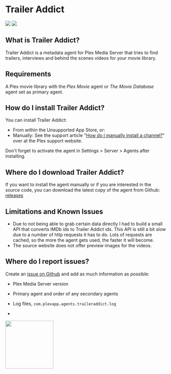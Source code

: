 Trailer Addict
==============
<img src="https://img.shields.io/github/release/piplongrun/TrailerAddict.bundle.png?style=flat-square"> <img src="https://img.shields.io/github/downloads/piplongrun/TrailerAddict.bundle/total.png?style=flat-square">

What is Trailer Addict?
-----------------------
Trailer Addict is a metadata agent for Plex Media Server that tries to find trailers, interviews and behind the scenes videos for your movie library.

Requirements
------------
A Plex movie library with the _Plex Movie_ agent or _The Movie Database_ agent set as primary agent.

How do I install Trailer Addict?
--------------------------------
You can install Trailer Addict:

 - From within the Unsupported App Store, or:
 - Manually: See the support article "[How do I manually install a channel?](https://support.plex.tv/hc/en-us/articles/201187656-How-do-I-manually-install-a-channel-)" over at the Plex support website.

Don't forget to activate the agent in Settings > Server > Agents after installing.

Where do I download Trailer Addict?
-----------------------------------
If you want to install the agent manually or if you are interested in the source code, you can download the latest copy of the agent from Github: [releases](https://github.com/piplongrun/TrailerAddict.bundle/releases)

Limitations and Known Issues
----------------------------
 - Due to not being able to grab certain data directly I had to build a small API that converts IMDb ids to Trailer Addict ids. This API is still a bit slow due to a number of http requests it has to do. Lots of requests are cached, so the more the agent gets used, the faster it will become.
 - The source website does not offer preview images for the videos.

Where do I report issues?
-------------------------
Create an [issue on Github](https://github.com/piplongrun/TrailerAddict.bundle/issues) and add as much information as possible:
 - Plex Media Server version
 - Primary agent and order of any secondary agents
 - Log files, `com.plexapp.agents.traileraddict.log`

-
<img src="https://raw.githubusercontent.com/piplongrun/TrailerAddict.bundle/master/Contents/Resources/icon-default.jpg" width="150">
